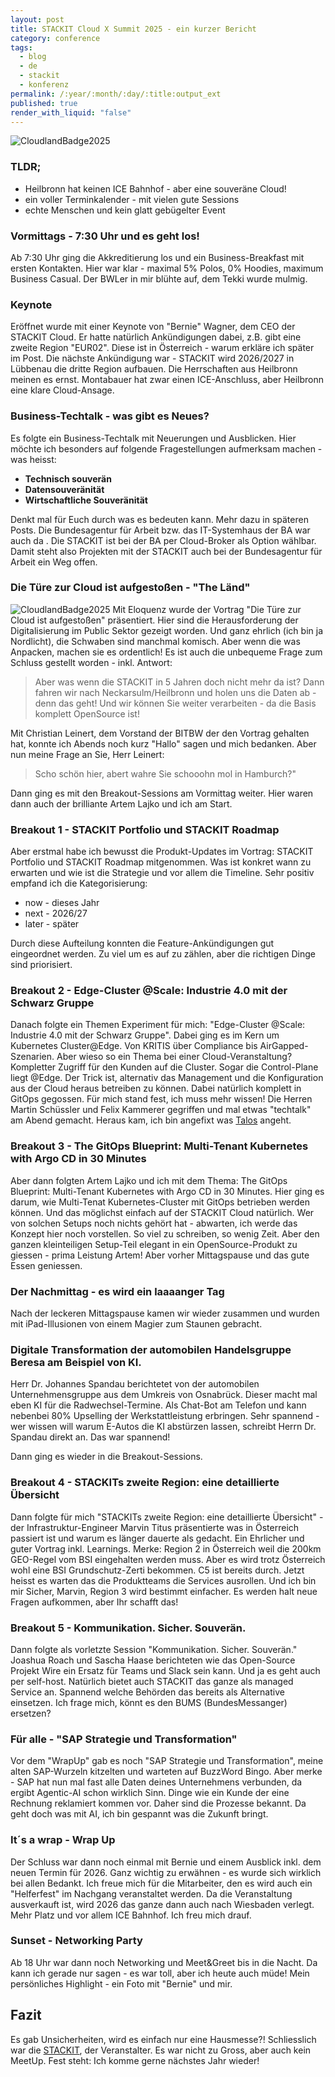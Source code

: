 ```yaml
---
layout: post
title: STACKIT Cloud X Summit 2025 - ein kurzer Bericht
category: conference
tags:
  - blog
  - de
  - stackit
  - konferenz
permalink: /:year/:month/:day/:title:output_ext
published: true
render_with_liquid: "false"
---
```

![CloudlandBadge2025](assets/images/cloudx-logo.jpg)

### TLDR;
- Heilbronn hat keinen ICE Bahnhof - aber eine souveräne Cloud!
- ein voller Terminkalender -  mit vielen gute Sessions
- echte Menschen und kein glatt gebügelter Event

### Vormittags - 7:30 Uhr und es geht los!
Ab 7:30 Uhr ging die Akkreditierung los und ein Business-Breakfast mit ersten Kontakten. Hier war klar - maximal 5% Polos, 0% Hoodies, maximum Business Casual. Der BWLer in mir blühte auf, dem Tekki wurde mulmig.
### Keynote
Eröffnet wurde mit einer Keynote von "Bernie" Wagner, dem CEO der STACKIT Cloud. Er hatte natürlich Ankündigungen dabei, z.B. gibt eine zweite Region "EUR02". Diese ist in Österreich - warum erkläre ich später im Post. Die nächste Ankündigung war - STACKIT wird 2026/2027 in Lübbenau die dritte Region aufbauen. Die Herrschaften aus Heilbronn meinen es ernst. Montabauer hat zwar einen ICE-Anschluss, aber Heilbronn eine klare Cloud-Ansage.
### Business-Techtalk - was gibt es Neues?
Es folgte ein Business-Techtalk mit Neuerungen und Ausblicken. Hier möchte ich besonders auf folgende Fragestellungen aufmerksam machen - was heisst:
- **Technisch souverän**
- **Datensouveränität**
- **Wirtschaftliche Souveränität**
 
Denkt mal für Euch durch was es bedeuten kann. Mehr dazu in späteren Posts. Die Bundesagentur für Arbeit bzw. das IT-Systemhaus der BA war auch da . Die STACKIT ist bei der BA per Cloud-Broker als Option wählbar. Damit steht also Projekten mit der STACKIT auch bei der Bundesagentur für Arbeit ein Weg offen.
### Die Türe zur Cloud ist aufgestoßen - "The Länd"
![CloudlandBadge2025](assets/images/the-land.jpg)
Mit Eloquenz wurde der Vortrag "Die Türe zur Cloud ist aufgestoßen" präsentiert. Hier sind die Herausforderung der Digitalisierung im Public Sektor gezeigt worden. Und ganz ehrlich (ich bin ja Nordlicht), die Schwaben sind manchmal komisch. Aber wenn die was Anpacken, machen sie es ordentlich! Es ist auch die unbequeme Frage zum Schluss gestellt worden - inkl. Antwort:
> Aber was wenn die STACKIT in 5 Jahren doch nicht mehr da ist? Dann fahren wir nach Neckarsulm/Heilbronn und holen uns die Daten ab - denn das geht! Und wir können Sie weiter verarbeiten - da die Basis komplett OpenSource ist!

Mit Christian Leinert, dem Vorstand der BITBW der den Vortrag gehalten hat, konnte ich Abends noch kurz "Hallo" sagen und mich bedanken.  Aber nun meine Frage an Sie, Herr Leinert: 
> Scho schön hier, abert wahre Sie schooohn mol in Hamburch?" 

Dann ging es mit den Breakout-Sessions am Vormittag weiter. Hier waren dann auch der brilliante Artem Lajko und ich am Start.
### Breakout 1 - STACKIT Portfolio und STACKIT Roadmap
Aber erstmal habe ich bewusst die Produkt-Updates im Vortrag: STACKIT Portfolio und STACKIT Roadmap mitgenommen. Was ist konkret wann zu erwarten und wie ist die Strategie und vor allem die Timeline. Sehr positiv empfand ich die Kategorisierung:
- now - dieses Jahr 
- next - 2026/27
- later - später

Durch diese Aufteilung konnten die Feature-Ankündigungen gut eingeordnet werden. Zu viel um es auf zu zählen, aber die richtigen Dinge sind priorisiert.
### Breakout 2 - Edge-Cluster @Scale: Industrie 4.0 mit der Schwarz Gruppe
Danach folgte ein Themen Experiment für mich: "Edge-Cluster @Scale: Industrie 4.0 mit der Schwarz Gruppe". Dabei ging es im Kern um Kubernetes Cluster@Edge. Von KRITIS über Compliance bis AirGapped-Szenarien. Aber wieso so ein Thema bei einer Cloud-Veranstaltung? Kompletter Zugriff für den Kunden auf die Cluster. Sogar die Control-Plane liegt @Edge. Der Trick ist, alternativ das Management und die Konfiguration aus der Cloud heraus betreiben zu können. Dabei natürlich komplett in GitOps gegossen. Für mich stand fest, ich muss mehr wissen! Die Herren Martin Schüssler und Felix Kammerer gegriffen und mal etwas "techtalk" am Abend gemacht. Heraus kam, ich bin angefixt was [Talos](https://www.talos.dev/) angeht.
### Breakout 3 - The GitOps Blueprint: Multi-Tenant Kubernetes with Argo CD in 30 Minutes
Aber dann folgten Artem Lajko und ich mit dem Thema: The GitOps Blueprint: Multi-Tenant Kubernetes with Argo CD in 30 Minutes. Hier ging es darum, wie Multi-Tenat Kubernetes-Cluster mit GitOps betrieben werden können. Und das möglichst einfach auf der STACKIT Cloud natürlich. Wer von solchen Setups noch nichts gehört hat - abwarten, ich werde das Konzept hier noch vorstellen. So viel zu schreiben, so wenig Zeit. Aber den ganzen kleinteiligen Setup-Teil elegant in ein OpenSource-Produkt zu giessen - prima Leistung Artem!  Aber vorher Mittagspause und das gute Essen geniessen.
### Der Nachmittag - es wird ein laaaanger Tag
Nach der leckeren Mittagspause kamen wir wieder zusammen und wurden mit iPad-Illusionen von einem Magier zum Staunen gebracht.
### Digitale Transformation der automobilen Handelsgruppe Beresa am Beispiel von KI.
Herr Dr. Johannes Spandau berichtetet von der automobilen Unternehmensgruppe aus dem Umkreis von Osnabrück. Dieser macht mal eben KI für die Radwechsel-Termine. Als Chat-Bot am Telefon und kann nebenbei 80% Upselling der Werkstattleistung erbringen. Sehr spannend - wer wissen will warum E-Autos die KI abstürzen lassen, schreibt Herrn Dr. Spandau direkt an. Das war spannend!

Dann ging es wieder in die Breakout-Sessions.
### Breakout 4 - STACKITs zweite Region: eine detaillierte Übersicht
Dann folgte für mich "STACKITs zweite Region: eine detaillierte Übersicht" - der Infrastruktur-Engineer Marvin Titus präsentierte was in Österreich passiert ist und warum es länger dauerte als gedacht. Ein Ehrlicher und guter Vortrag inkl. Learnings. Merke: Region 2 in Österreich weil die 200km GEO-Regel vom BSI eingehalten werden muss. Aber es wird trotz Österreich wohl eine BSI Grundschutz-Zerti bekommen. C5 ist bereits durch. Jetzt heisst es warten das die Produktteams die Services ausrollen. Und ich bin mir Sicher, Marvin, Region 3 wird bestimmt einfacher. Es werden halt neue Fragen aufkommen, aber Ihr schafft das!
### Breakout 5 - Kommunikation. Sicher. Souverän.
Dann folgte als vorletzte Session "Kommunikation. Sicher. Souverän." Joashua Roach und Sascha Haase berichteten wie das Open-Source Projekt Wire ein Ersatz für Teams und Slack sein kann. Und ja es geht auch per self-host. Natürlich bietet auch STACKIT das ganze als managed Service an. Spannend welche Behörden das bereits als Alternative einsetzen. Ich frage mich, könnt es den BUMS (BundesMessanger) ersetzen?
### Für alle - "SAP Strategie und Transformation"
Vor dem "WrapUp" gab es noch "SAP Strategie und Transformation", meine alten SAP-Wurzeln kitzelten und warteten auf BuzzWord Bingo. Aber merke - SAP hat nun mal fast alle Daten deines Unternehmens verbunden, da ergibt Agentic-AI schon wirklich Sinn. Dinge wie ein Kunde der eine Rechnung reklamiert kommen vor. Daher sind die Prozesse bekannt. Da geht doch was mit AI, ich bin gespannt was die Zukunft bringt.
### It´s a wrap - Wrap Up
Der Schluss war dann noch einmal mit Bernie und einem Ausblick inkl. dem neuen Termin für 2026. Ganz wichtig zu erwähnen - es wurde sich wirklich bei allen Bedankt. Ich freue mich für die Mitarbeiter, den es wird auch ein "Helferfest" im Nachgang veranstaltet werden. Da die Veranstaltung ausverkauft ist, wird 2026 das ganze dann auch nach Wiesbaden verlegt. Mehr Platz und vor allem ICE Bahnhof. Ich freu mich drauf.
### Sunset - Networking Party
Ab 18 Uhr war dann noch Networking und Meet&Greet bis in die Nacht. Da kann ich gerade nur sagen - es war toll, aber ich heute auch müde! Mein persönliches Highlight - ein Foto mit "Bernie" und mir.
## Fazit
Es gab Unsicherheiten, wird es einfach nur eine Hausmesse?! Schliesslich war die [STACKIT](https://www.stackit.de/de/), der Veranstalter. Es war nicht zu Gross, aber auch kein MeetUp. 
Fest steht: Ich komme gerne nächstes Jahr wieder!